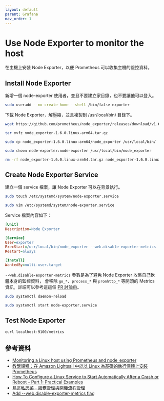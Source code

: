 ```yaml
---
layout: default
parent: Grafana
nav_order: 1
---
```


# Use Node Exporter to monitor the host

在主機上安裝 Node Exporter，以便 Prometheus 可以收集主機的監控資料。

## Install Node Exporter

新增一個 node-exporter 使用者，並且不要建立家目錄，也不要讓他可以登入。

```bash
sudo useradd --no-create-home --shell /bin/false exporter
```

下載 Node Exporter，解壓縮，並且複製到 /usr/local/bin/ 目錄下。

```bash
wget https://github.com/prometheus/node_exporter/releases/download/v1.6.0/node_exporter-1.6.0.linux-arm64.tar.gz

tar xvfz node_exporter-1.6.0.linux-arm64.tar.gz

sudo cp node_exporter-1.6.0.linux-arm64/node_exporter /usr/local/bin/

sudo chown node-exporter:node-exporter /usr/local/bin/node_exporter

rm -rf node_exporter-1.6.0.linux-arm64.tar.gz node_exporter-1.6.0.linux-arm64
```

## Create Node Exporter Service

建立一個 service 檔案，讓 Node Exporter 可以在背景執行。

```bash
sudo touch /etc/systemd/system/node-exporter.service

sudo vim /etc/systemd/system/node-exporter.service
```

Service 檔案內容如下：

```ini
[Unit]
Description=Node Exporter

[Service]
User=exporter
ExecStart=/usr/local/bin/node_exporter --web.disable-exporter-metrics
Restart=always

[Install]
WantedBy=multi-user.target
```

`--web.disable-exporter-metrics` 參數是為了避免 Node Exporter 收集自己軟體本身的監控資料，
會移除 `go_*`、`process_*` 與 `promhttp_*` 等開頭的 Metrics 資訊，詳細可以參考這這個 [PR 討論串](https://github.com/prometheus/node_exporter/pull/1148)。

```bash
sudo systemctl daemon-reload

sudo systemctl start node-exporter.service
```

## Test Node Exporter

```bash
curl localhost:9100/metrics
```

## 參考資料

- [Monitoring a Linux host using Prometheus and node_exporter](https://grafana.com/docs/grafana-cloud/quickstart/noagent_linuxnode/)
- [教學課程：在 Amazon Lightsail 中於以 Linux 為基礎的執行個體上安裝 Prometheus](https://lightsail.aws.amazon.com/ls/docs/zh_tw/articles/amazon-lightsail-install-prometheus)
- [How To Configure a Linux Service to Start Automatically After a Crash or Reboot – Part 1: Practical Examples](https://www.digitalocean.com/community/tutorials/how-to-configure-a-linux-service-to-start-automatically-after-a-crash-or-reboot-part-1-practical-examples)
- [鳥哥私房菜 - 服務管理與開機流程管理](https://linux.vbird.org/linux_basic_train/centos7/unit13.php)
- [Add --web.disable-exporter-metrics flag](https://github.com/prometheus/node_exporter/pull/1148)
